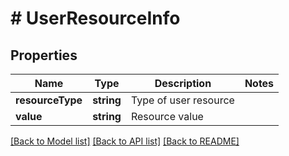 # # UserResourceInfo

## Properties

Name | Type | Description | Notes
------------ | ------------- | ------------- | -------------
**resourceType** | **string** | Type of user resource |
**value** | **string** | Resource value |

[[Back to Model list]](../../README.md#models) [[Back to API list]](../../README.md#endpoints) [[Back to README]](../../README.md)
